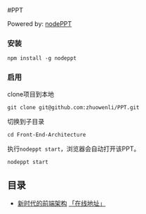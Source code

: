 #PPT

Powered by: [nodePPT](https://github.com/ksky521/nodePPT)

### 安装

    npm install -g nodeppt

### 启用

clone项目到本地

    git clone git@github.com:zhuowenli/PPT.git

切换到子目录

    cd Front-End-Architecture

执行`nodeppt start`，浏览器会自动打开该PPT。

    nodeppt start

## 目录

- [新时代的前端架构](https://github.com/zhuowenli/PPT/tree/master/Front-End-Architecture) [「在线地址」](http://www.zhuowenli.com/ppt/Front-End-Architecture)



